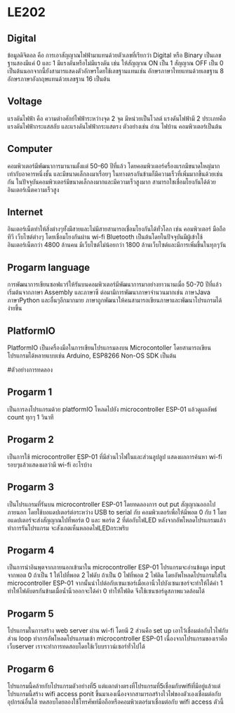 # LE202
## Digital 

ข้อมูลดิจิตอล คือ การเอาสัญญาณไฟฟ้ามาแทนด้วยตัวเลขที่เรียกว่า Digital หรือ Binary เป็นเลขฐานสองมีแค่ 0 และ 1 มีแรงดันหรือไม่มีแรงดัน เช่น ให้สัญญาณ ON เป็น 1 สัญญาณ OFF เป็น 0 เป็นต้นนอกจากนี้ยังสามารแสดงตัวอักษรโดยใช้เลขฐานแทนเช่น อักษรภาษาไทยแทนด้วยเลขฐาน 8 อักษรภาษาอังกฤษแทนด้วยเลขฐาน 16 เป็นต้น

## Voltage

แรงดันไฟฟ้า คือ ความต่างศักย์ไฟฟ้าระหว่างจุด 2 จุด มีหน่วยเป็นโวลต์ แรงดันไฟฟ้ามี 2 ประเภทคือ แรงดันไฟฟ้ากระแสสลับ และแรงดันไฟฟ้ากระแสตรง ตัวอย่างเช่น ถ่าน ไฟบ้าน คอมพิวเตอร์เป็นต้น

## Computer

คอมพิวเตอร์มีพัฒนาการมานานตั้งแต่ 50-60 ปีที่แล้ว โดยคอมพิวเตอร์ครื่องแรกมีขนาดใหญ่มากเท่ากับอาคารหนึ่งชั้น และมีขนาดเล็กลงมาเรื่อยๆ ในทางตรงกันข้ามก็มีความเร็วที่เพิ่มมากขึ้นด้วยเช่นกัน ในปัจจุบันคอมพิวเตอร์มีขนาดเล็กลงมากและมีความเร็วสูงมาก สามารถใชเชื่อมโยงกันได้ด้วยอินเตอร์เน็ตความเร็วสูง

## Internet

อินเตอร์เน็ตทำให้สิ่งต่างๆทั้งมีสายและไม่มีสายสามารถเชื่อมโยงกันได้ทั่วโลก เช่น คอมพิวเตอร์ มือถือ ทีวี เว็บไซต์ต่างๆ โดยเชื่อมโยงกันผ่าน wi-fi Bluetooth เป็นต้นโดยในปัจจุบันมีผู้เข้าใช้อินเตอร์เน็ตกว่า 4800 ล้านคน มีเว็บไซต์ไม่น้อยกว่า 1800 ล้านเว็บไซต์และมีการเพิ่มขึ้นในทุกๆวัน

## Progarm language

การพัฒนาการเขียนซอฟแวร์ให้รันบนคอมพิวเตอร์มีพัฒนาการมาอย่างยาวนานเมื่อ 50-70 ปีที่แล้ว เริ่มต้นจากภาษา Assembly และภาษาซี ต่อมามีการพัฒนาภาษาจำนวนมากเช่น ภาษาJava ภาษาPython และอื่นๆอีกมากมาย ภาษาถูกพัฒนาให้คนสามารถเขียนภาษาและพัฒนาโปรแกรมได้ง่ายขึ้น

## PlatformIO

PlatformIO เป็นเครื่องมือในการเขียนโปรแกรมลงบน Microcontoller โดยสามารถเขียนโปรแกรมได้หลายแบบเช่น Arduino, ESP8266 Non-OS SDK เป็นต้น

#ตัวอย่างการทดลอง

## Progarm 1

เป็นการลงโปรแกรมด้วย platformIO โหลดไปยัง microcontroller ESP-01 แล้วดูผลลัพธ์ count ทุกๆ 1 วินาที

## Progarm 2

เป็นการใช้ microcontroller ESP-01 ที่มีส่วนไวไฟในและส่วนลูปลูป แสดงผลการค้นหา wi-fi รอบๆแล้วแสดงผลว่ามี wi-fi อะไรบ้าง

## Progarm 3

เป็นโปรแกรมที่รันบน microcontroller ESP-01 โดยทดลองการ out put สัญญาณออกไปภายนอก โดยใช้บอแดปเตอร์ต่อระหว่าง USB to serial กับ คอมพิวเตอร์เพื่อให้มีพอต 0 กับ 1 โดยอแดปเตอร์จะส่งสัญญาณไปที่พอร์ต 0 และ พอร์ต 2 ที่ต่อกับไฟLED หลังจากอัพโหลดโปรแกรมแล้วทำการรันโปรแกรม จะสังเกตเห็นหลอดไฟLEDกระพริบ

## Progarm 4


เป็นการนำอินพุตจากภายนอกเข้ามาใน microcontroller ESP-01 โปรแกรมจะอ่านข้อมูล input จากพอต 0 ถ้าเป็น 1 ให้ไปที่พอต 2 ไฟดับ ถ้าเป็น 0 ไฟที่พอต 2 ไฟติด โดยอัพโหลดโปรแกรมใส่ใน microcontroller ESP-01 จากนั้นนำไปต่อกับเซนเซอร์เมื่อเอานิ้วไปบังเซนเซอร์จะทำให้ได้ค่า 1 ทำให้ไฟดับตรกันข้ามเมื่อน้ำนิ้วออกจะได้ค่า 0 ทำให้ไฟติด จึงใช้เซนซอร์ดูสภาพแวดล้อมได้

## Progarm 5

โปรแกรมในการสร้าง web server ผ่าน wi-fi โดยมี 2 ส่วนคือ set up เอาไว้เชื่อมต่อกับไวไฟกับส่วน loop ทำการอัพโหลดโปรแกรมเข้า microcontroller ESP-01 เนื่องจากโปรแกรมของเราคือเว็บserver เราจะทำการทดสอบโดยใช้เว็บบราวน์เซอร์ทั่วไปได้

## Progarm 6

โปรแกรมนี้คล้ายกับโปรแกรมตัวอย่างที่5 แต่แตกต่างตรงที่โปรแกรมที่5เชื่อมกับwifiที่มีอยู่แล้วแต่โปรแกรมนี้สร้าง wifi access ponit ขึ้นมาเองเนื่องจากสามารถสร้างไวไฟของตัวเองเชื่อมต่อกับอุปกรณ์อื่นได้ ทดสอบโดยลองใช้โทรศัพท์มือถือหรือคอมพิวเตอร์มาเชื่อมต่อกับ wifi access ตัวนี้
